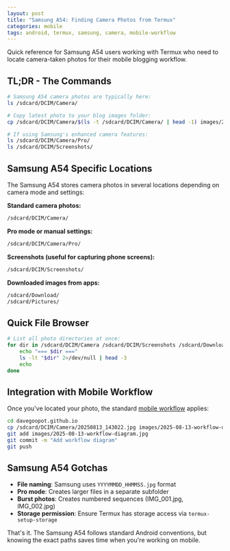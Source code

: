 ```yaml
---
layout: post
title: "Samsung A54: Finding Camera Photos from Termux"
categories: mobile
tags: android, termux, samsung, camera, mobile-workflow
---
```


Quick reference for Samsung A54 users working with Termux who need to locate camera-taken photos for their mobile blogging workflow.

## TL;DR - The Commands

```bash
# Samsung A54 camera photos are typically here:
ls /sdcard/DCIM/Camera/

# Copy latest photo to your blog images folder:
cp /sdcard/DCIM/Camera/$(ls -t /sdcard/DCIM/Camera/ | head -1) images/2025-08-13-diagram.jpg

# If using Samsung's enhanced camera features:
ls /sdcard/DCIM/Camera/Pro/
ls /sdcard/DCIM/Screenshots/
```

## Samsung A54 Specific Locations

The Samsung A54 stores camera photos in several locations depending on camera mode and settings:

**Standard camera photos:**
```bash
/sdcard/DCIM/Camera/
```

**Pro mode or manual settings:**
```bash
/sdcard/DCIM/Camera/Pro/
```

**Screenshots (useful for capturing phone screens):**
```bash
/sdcard/DCIM/Screenshots/
```

**Downloaded images from apps:**
```bash
/sdcard/Download/
/sdcard/Pictures/
```

## Quick File Browser

```bash
# List all photo directories at once:
for dir in /sdcard/DCIM/Camera /sdcard/DCIM/Screenshots /sdcard/Download /sdcard/Pictures; do
    echo "=== $dir ==="
    ls -lt "$dir" 2>/dev/null | head -3
    echo
done
```

## Integration with Mobile Workflow

Once you've located your photo, the standard [mobile workflow](../docs/mobile-workflow-guide.html) applies:

```bash
cd davegoopot.github.io
cp /sdcard/DCIM/Camera/20250813_143022.jpg images/2025-08-13-workflow-diagram.jpg
git add images/2025-08-13-workflow-diagram.jpg
git commit -m "Add workflow diagram"
git push
```

## Samsung A54 Gotchas

- **File naming**: Samsung uses `YYYYMMDD_HHMMSS.jpg` format
- **Pro mode**: Creates larger files in a separate subfolder
- **Burst photos**: Creates numbered sequences (IMG_001.jpg, IMG_002.jpg)
- **Storage permission**: Ensure Termux has storage access via `termux-setup-storage`

That's it. The Samsung A54 follows standard Android conventions, but knowing the exact paths saves time when you're working on mobile.